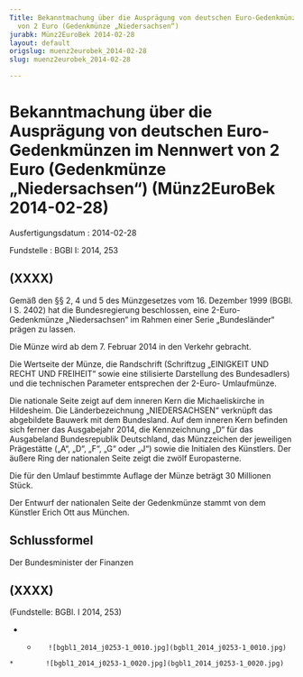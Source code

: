 ```yaml
---
Title: Bekanntmachung über die Ausprägung von deutschen Euro-Gedenkmünzen im Nennwert
  von 2 Euro (Gedenkmünze „Niedersachsen“)
jurabk: Münz2EuroBek 2014-02-28
layout: default
origslug: muenz2eurobek_2014-02-28
slug: muenz2eurobek_2014-02-28

---
```


# Bekanntmachung über die Ausprägung von deutschen Euro-Gedenkmünzen im Nennwert von 2 Euro (Gedenkmünze „Niedersachsen“) (Münz2EuroBek 2014-02-28)

Ausfertigungsdatum
:   2014-02-28

Fundstelle
:   BGBl I: 2014, 253


## (XXXX)

Gemäß den §§ 2, 4 und 5 des Münzgesetzes vom 16. Dezember 1999 (BGBl.
I S. 2402) hat die Bundesregierung beschlossen, eine 2-Euro-
Gedenkmünze „Niedersachsen“ im Rahmen einer Serie „Bundesländer“
prägen zu lassen.

Die Münze wird ab dem 7. Februar 2014 in den Verkehr gebracht.

Die Wertseite der Münze, die Randschrift (Schriftzug „EINIGKEIT UND
RECHT UND FREIHEIT“ sowie eine stilisierte Darstellung des
Bundesadlers) und die technischen Parameter entsprechen der 2-Euro-
Umlaufmünze.

Die nationale Seite zeigt auf dem inneren Kern die Michaeliskirche in
Hildesheim. Die Länderbezeichnung „NIEDERSACHSEN“ verknüpft das
abgebildete Bauwerk mit dem Bundesland. Auf dem inneren Kern befinden
sich ferner das Ausgabejahr 2014, die Kennzeichnung „D“ für das
Ausgabeland Bundesrepublik Deutschland, das Münzzeichen der jeweiligen
Prägestätte („A“, „D“, „F“, „G“ oder „J“) sowie die Initialen des
Künstlers. Der äußere Ring der nationalen Seite zeigt die zwölf
Europasterne.

Die für den Umlauf bestimmte Auflage der Münze beträgt 30 Millionen
Stück.

Der Entwurf der nationalen Seite der Gedenkmünze stammt von dem
Künstler Erich Ott aus München.


## Schlussformel

Der Bundesminister der Finanzen


## (XXXX)

(Fundstelle: BGBl. I 2014, 253)


*    *        ![bgbl1_2014_j0253-1_0010.jpg](bgbl1_2014_j0253-1_0010.jpg)
    *        ![bgbl1_2014_j0253-1_0020.jpg](bgbl1_2014_j0253-1_0020.jpg)


